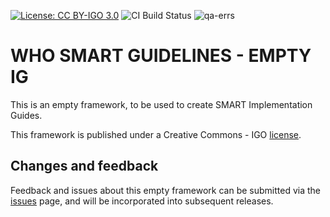 [![License: CC BY-IGO 3.0](https://licensebuttons.net/l/by-nc/3.0/igo/80x15.png)](https://creativecommons.org/licenses/by/3.0/igo)
![CI Build Status](https://img.shields.io/github/actions/workflow/status/DigitalSQR/smart-ig-empty/ghbuild.yaml)
![qa-errs](https://img.shields.io/github/actions/workflow/status/DigitalSQR/smart-ig-empty/ghbuild.yml?label=CI%20Build%20status) 

# WHO SMART GUIDELINES - EMPTY IG

This is an empty framework, to be used to create SMART Implementation Guides.

This framework is published under a Creative Commons - IGO [license](LICENSE.md).

## Changes and feedback

Feedback and issues about this empty framework can be submitted via the [issues](issues) page, and will be incorporated into subsequent releases.
